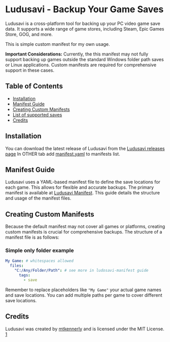 # Ludusavi - Backup Your Game Saves

Ludusavi is a cross-platform tool for backing up your PC video game save data.  It supports a wide range of game stores, including Steam, Epic Games Store, GOG, and more.

This is simple custom manifest for my own usage.

**Important Considerations:**  Currently, the this manifest may not fully support backing up games outside the standard Windows folder path saves or Linux applications.  Custom manifests are required for comprehensive support in these cases.

## Table of Contents
- [Installation](#installation)
- [Manifest Guide](#manifest-guide)
- [Creating Custom Manifests](#creating-custom-manifests)
- [List of supported saves](#lists)
- [Credits](#credits)
  


## Installation

You can download the latest release of Ludusavi from the [Ludusavi releases page](https://github.com/mtkennerly/ludusavi/releases)
In OTHER tab add [manifest.yaml]() to manifests list.

## Manifest Guide

Ludusavi uses a YAML-based manifest file to define the save locations for each game. This allows for flexible and accurate backups.  The primary manifest is available at [Ludusavi Manifest](https://github.com/mtkennerly/ludusavi-manifest). This guide details the structure and usage of the manifest files.

## Creating Custom Manifests

Because the default manifest may not cover all games or platforms, creating custom manifests is crucial for comprehensive backups.  The structure of a manifest file is as follows:

### Simple only folder example
```yaml project="ludusavi-manifest" file="example_manifest.yaml" version=1
My Game: # whitespaces allowed
  files:
    "C:/Any/Folder/Path": # see more in ludosavi-manifest guide
      tags:
        - save
```

Remember to replace placeholders like `"My Game"` your actual game names and save locations.  You can add multiple paths per game to cover different save locations.

## Credits

Ludusavi was created by [mtkennerly](https://github.com/mtkennerly) and is licensed under the MIT License. [1](https://github.com/mtkennerly/ludusavi)
